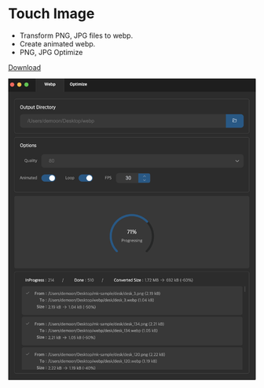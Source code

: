 # Touch Image

* Transform PNG, JPG files to webp.
* Create animated webp.
* PNG, JPG Optimize

<a href="https://github.com/demoon84/touch-image/releases" target="_blank">Download</a>

![Alt text of the image](https://github.com/demoon84/touch-image/blob/main/preview.png)


